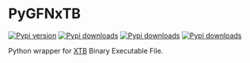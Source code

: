 # PyGFNxTB

[![Pypi version](https://img.shields.io/pypi/v/pygfnxtb)](https://pypi.org/project/pygfnxtb/)
[![Pypi downloads](https://img.shields.io/pypi/dm/pygfnxtb)](https://pypi.org/project/pygfnxtb/)
[![Pypi downloads](https://img.shields.io/pypi/dw/pygfnxtb)](https://pypi.org/project/pygfnxtb/)
[![Pypi downloads](https://img.shields.io/pypi/dd/pygfnxtb)](https://pypi.org/project/pygfnxtb/)

Python wrapper for [XTB](https://github.com/grimme-lab/xtb) Binary Executable File.
